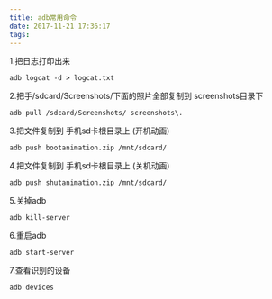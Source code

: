 ```yaml
---
title: adb常用命令
date: 2017-11-21 17:36:17
tags:
---
```

1.把日志打印出来

```
adb logcat -d > logcat.txt
```

2.把手/sdcard/Screenshots/下面的照片全部复制到 screenshots目录下

```
adb pull /sdcard/Screenshots/ screenshots\.
```

3.把文件复制到 手机sd卡根目录上 (开机动画)

```
adb push bootanimation.zip /mnt/sdcard/
```

4.把文件复制到 手机sd卡根目录上 (关机动画)

```
adb push shutanimation.zip /mnt/sdcard/
```

5.关掉adb

```
adb kill-server
```

6.重启adb

```
adb start-server
```

7.查看识别的设备

```
adb devices
```
```